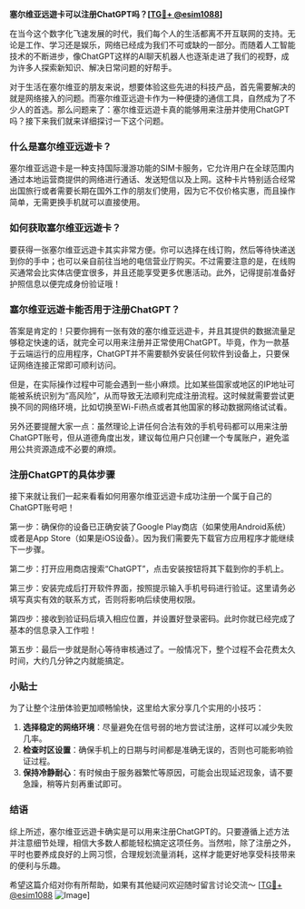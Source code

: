 **塞尔维亚远遊卡可以注册ChatGPT吗？[[TG💪+ @esim1088](https://t.me/s/esim1088)]**

在当今这个数字化飞速发展的时代，我们每个人的生活都离不开互联网的支持。无论是工作、学习还是娱乐，网络已经成为我们不可或缺的一部分。而随着人工智能技术的不断进步，像ChatGPT这样的AI聊天机器人也逐渐走进了我们的视野，成为许多人探索新知识、解决日常问题的好帮手。

对于生活在塞尔维亚的朋友来说，想要体验这些先进的科技产品，首先需要解决的就是网络接入的问题。而塞尔维亚远遊卡作为一种便捷的通信工具，自然成为了不少人的首选。那么问题来了：塞尔维亚远遊卡真的能够用来注册并使用ChatGPT吗？接下来我们就来详细探讨一下这个问题。

### 什么是塞尔维亚远遊卡？

塞尔维亚远遊卡是一种支持国际漫游功能的SIM卡服务，它允许用户在全球范围内通过本地运营商提供的网络进行通话、发送短信以及上网。这种卡片特别适合经常出国旅行或者需要长期在国外工作的朋友们使用，因为它不仅价格实惠，而且操作简单，无需更换手机就可以直接使用。

### 如何获取塞尔维亚远遊卡？

要获得一张塞尔维亚远遊卡其实非常方便。你可以选择在线订购，然后等待快递送到你的手中；也可以亲自前往当地的电信营业厅购买。不过需要注意的是，在线购买通常会比实体店便宜很多，并且还能享受更多优惠活动。此外，记得提前准备好护照信息以便完成身份验证哦！

### 塞尔维亚远遊卡能否用于注册ChatGPT？

答案是肯定的！只要你拥有一张有效的塞尔维亚远遊卡，并且其提供的数据流量足够稳定快速的话，就完全可以用来注册并正常使用ChatGPT。毕竟，作为一款基于云端运行的应用程序，ChatGPT并不需要额外安装任何软件到设备上，只要保证网络连接正常即可顺利访问。

但是，在实际操作过程中可能会遇到一些小麻烦。比如某些国家或地区的IP地址可能被系统识别为“高风险”，从而导致无法顺利完成注册流程。这时候就需要尝试更换不同的网络环境，比如切换至Wi-Fi热点或者其他国家的移动数据网络试试看。

另外还要提醒大家一点：虽然理论上讲任何合法有效的手机号码都可以用来注册ChatGPT账号，但从道德角度出发，建议每位用户只创建一个专属账户，避免滥用公共资源造成不必要的麻烦。

### 注册ChatGPT的具体步骤

接下来就让我们一起来看看如何用塞尔维亚远遊卡成功注册一个属于自己的ChatGPT账号吧！

第一步：确保你的设备已正确安装了Google Play商店（如果使用Android系统）或者是App Store（如果是iOS设备）。因为我们需要先下载官方应用程序才能继续下一步骤。

第二步：打开应用商店搜索“ChatGPT”，点击安装按钮将其下载到你的手机上。

第三步：安装完成后打开软件界面，按照提示输入手机号码进行验证。这里请务必填写真实有效的联系方式，否则将影响后续使用权限。

第四步：接收到验证码后填入相应位置，并设置好登录密码。此时你就已经完成了基本的信息录入工作啦！

第五步：最后一步就是耐心等待审核通过了。一般情况下，整个过程不会花费太久时间，大约几分钟之内就能搞定。

### 小贴士

为了让整个注册体验更加顺畅愉快，这里给大家分享几个实用的小技巧：

1. **选择稳定的网络环境**：尽量避免在信号弱的地方尝试注册，这样可以减少失败几率。
2. **检查时区设置**：确保手机上的日期与时间都是准确无误的，否则也可能影响验证过程。
3. **保持冷静耐心**：有时候由于服务器繁忙等原因，可能会出现延迟现象，请不要急躁，稍等片刻再重试即可。

### 结语

综上所述，塞尔维亚远遊卡确实是可以用来注册ChatGPT的。只要遵循上述方法并注意细节处理，相信大多数人都能轻松搞定这项任务。当然啦，除了注册之外，平时也要养成良好的上网习惯，合理规划流量消耗，这样才能更好地享受科技带来的便利与乐趣。

希望这篇介绍对你有所帮助，如果有其他疑问欢迎随时留言讨论交流～ [[TG💪+ @esim1088](https://t.me/s/esim1088) ![Image](https://i.postimg.cc/4NQfJmqS/Snipaste-2025-05-13-00-14-12.png)]